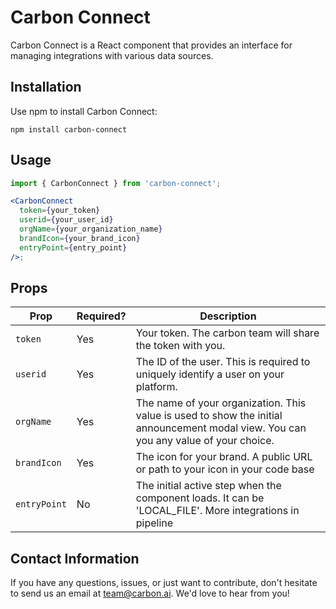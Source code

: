 # Carbon Connect

Carbon Connect is a React component that provides an interface for managing integrations with various data sources.

## Installation

Use npm to install Carbon Connect:

```
npm install carbon-connect
```

## Usage

```jsx
import { CarbonConnect } from 'carbon-connect';

<CarbonConnect
  token={your_token}
  userid={your_user_id}
  orgName={your_organization_name}
  brandIcon={your_brand_icon}
  entryPoint={entry_point}
/>;
```

## Props

| Prop         | Required? | Description                                                                                                                          |
| ------------ | --------- | ------------------------------------------------------------------------------------------------------------------------------------ |
| `token`      | Yes       | Your token. The carbon team will share the token with you.                                                                           |
| `userid`     | Yes       | The ID of the user. This is required to uniquely identify a user on your platform.                                                   |
| `orgName`    | Yes       | The name of your organization. This value is used to show the initial announcement modal view. You can you any value of your choice. |
| `brandIcon`  | Yes       | The icon for your brand. A public URL or path to your icon in your code base                                                         |
| `entryPoint` | No        | The initial active step when the component loads. It can be 'LOCAL_FILE'. More integrations in pipeline                              |

## Contact Information

If you have any questions, issues, or just want to contribute, don't hesitate to send us an email at [team@carbon.ai](mailto:team@carbon.ai). We'd love to hear from you!
